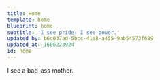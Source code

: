 ```yaml
---
title: Home
template: home
blueprint: home
subtitle: 'I see pride. I see power.'
updated_by: b6c037ad-5bcc-41a8-a455-9ab54573f689
updated_at: 1606223924
id: home
---
```

I see a bad-ass mother.